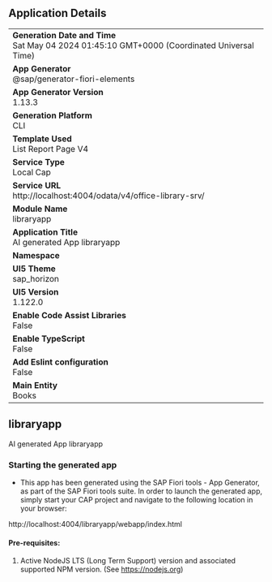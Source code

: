 ## Application Details
|               |
| ------------- |
|**Generation Date and Time**<br>Sat May 04 2024 01:45:10 GMT+0000 (Coordinated Universal Time)|
|**App Generator**<br>@sap/generator-fiori-elements|
|**App Generator Version**<br>1.13.3|
|**Generation Platform**<br>CLI|
|**Template Used**<br>List Report Page V4|
|**Service Type**<br>Local Cap|
|**Service URL**<br>http://localhost:4004/odata/v4/office-library-srv/
|**Module Name**<br>libraryapp|
|**Application Title**<br>AI generated App libraryapp|
|**Namespace**<br>|
|**UI5 Theme**<br>sap_horizon|
|**UI5 Version**<br>1.122.0|
|**Enable Code Assist Libraries**<br>False|
|**Enable TypeScript**<br>False|
|**Add Eslint configuration**<br>False|
|**Main Entity**<br>Books|

## libraryapp

AI generated App libraryapp

### Starting the generated app

-   This app has been generated using the SAP Fiori tools - App Generator, as part of the SAP Fiori tools suite.  In order to launch the generated app, simply start your CAP project and navigate to the following location in your browser:

http://localhost:4004/libraryapp/webapp/index.html

#### Pre-requisites:

1. Active NodeJS LTS (Long Term Support) version and associated supported NPM version.  (See https://nodejs.org)


